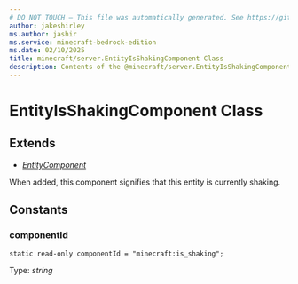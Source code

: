 ```yaml
---
# DO NOT TOUCH — This file was automatically generated. See https://github.com/mojang/minecraftapidocsgenerator to modify descriptions, examples, etc.
author: jakeshirley
ms.author: jashir
ms.service: minecraft-bedrock-edition
ms.date: 02/10/2025
title: minecraft/server.EntityIsShakingComponent Class
description: Contents of the @minecraft/server.EntityIsShakingComponent class.
---
```

# EntityIsShakingComponent Class

## Extends
- [*EntityComponent*](EntityComponent.md)

When added, this component signifies that this entity is currently shaking.

## Constants

### **componentId**
`static read-only componentId = "minecraft:is_shaking";`

Type: *string*
